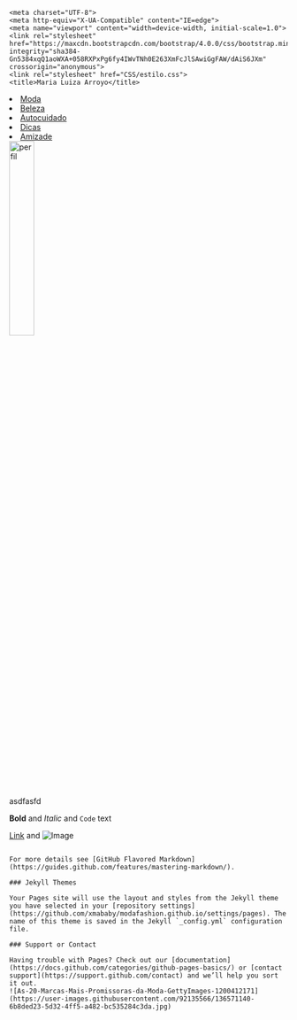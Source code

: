 
    <meta charset="UTF-8">
    <meta http-equiv="X-UA-Compatible" content="IE=edge">
    <meta name="viewport" content="width=device-width, initial-scale=1.0">
    <link rel="stylesheet" href="https://maxcdn.bootstrapcdn.com/bootstrap/4.0.0/css/bootstrap.min.css" integrity="sha384-Gn5384xqQ1aoWXA+058RXPxPg6fy4IWvTNh0E263XmFcJlSAwiGgFAW/dAiS6JXm" crossorigin="anonymous">
    <link rel="stylesheet" href="CSS/estilo.css">
    <title>Maria Luiza Arroyo</title>
</head>
<body>
    <div class="container">
        <div class="row">
            <nav class="nav">
                <li class="nav-item">
                    <a class="nav-link" href="#futebol">Moda</a>
                </li>
                <li class="nav-item">
                    <a class="nav-link" href="#Lazer">Beleza</a>
                </li>
                <li class="nav-item">
                    <a class="nav-link" href="#">Autocuidado</a>
                </li>
                <li class="nav-item">
                    <a class="nav-link" href="#">Dicas</a>
                </li>
                <li class="nav-item">
                    <a class="nav-link" href="#">Amizade</a>
                </li>
            </nav>
        </div>
        <div class="row">
            <div class="col d-flex justify-content-center">
                <img class="img-fluid" src="imgs/perfil.jpg" width="30%" alt="perfil">
            </div>
        </div>
        <div class="row" id="Cursos">
            <div class="col">
            <p>asdfasfd</p>    
            </div>
        </div>
        <div class="row" id="">
            <div class="col">
            <p></p>    
            </div>
        </div>
        <div class="row">
            <div class="col">
            <p></p>    
            </div>
        </div>
    </div>
    <script src="https://code.jquery.com/jquery-3.2.1.slim.min.js" integrity="sha384-KJ3o2DKtIkvYIK3UENzmM7KCkRr/rE9/Qpg6aAZGJwFDMVNA/GpGFF93hXpG5KkN" crossorigin="anonymous"></script>
    <script src="https://cdnjs.cloudflare.com/ajax/libs/popper.js/1.12.9/umd/popper.min.js" integrity="sha384-ApNbgh9B+Y1QKtv3Rn7W3mgPxhU9K/ScQsAP7hUibX39j7fakFPskvXusvfa0b4Q" crossorigin="anonymous"></script>
    <script src="https://maxcdn.bootstrapcdn.com/bootstrap/4.0.0/js/bootstrap.min.js" integrity="sha384-JZR6Spejh4U02d8jOt6vLEHfe/JQGiRRSQQxSfFWpi1MquVdAyjUar5+76PVCmYl" crossorigin="anonymous"></script>
</body>
</html><!DOCTYPE html>
<html lang="pt-br">
<head>
    <meta charset="UTF-8">
    <meta http-equiv="X-UA-Compatible" content="IE=edge">
    <meta name="viewport" content="width=device-width, initial-scale=1.0">
    <link rel="stylesheet" href="https://maxcdn.bootstrapcdn.com/bootstrap/4.0.0/css/bootstrap.min.css" integrity="sha384-Gn5384xqQ1aoWXA+058RXPxPg6fy4IWvTNh0E263XmFcJlSAwiGgFAW/dAiS6JXm" crossorigin="anonymous">
    <link rel="stylesheet" href="CSS/estilo.css">
    

**Bold** and _Italic_ and `Code` text

[Link](url) and ![Image](src)
```

For more details see [GitHub Flavored Markdown](https://guides.github.com/features/mastering-markdown/).

### Jekyll Themes

Your Pages site will use the layout and styles from the Jekyll theme you have selected in your [repository settings](https://github.com/xmababy/modafashion.github.io/settings/pages). The name of this theme is saved in the Jekyll `_config.yml` configuration file.

### Support or Contact

Having trouble with Pages? Check out our [documentation](https://docs.github.com/categories/github-pages-basics/) or [contact support](https://support.github.com/contact) and we’ll help you sort it out.
![As-20-Marcas-Mais-Promissoras-da-Moda-GettyImages-1200412171](https://user-images.githubusercontent.com/92135566/136571140-6b8ded23-5d32-4ff5-a482-bc535284c3da.jpg)
